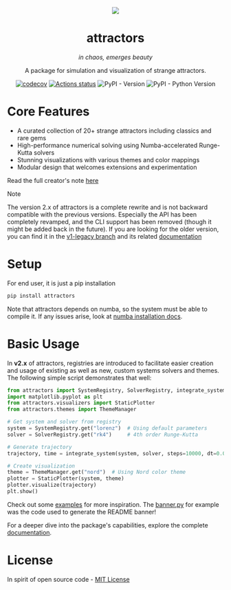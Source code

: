 <div align="center">
  <img src="https://res.cloudinary.com/vdesmond/image/upload/c_thumb,w_800,g_face/attractors_y4tepz.gif">
  <h1>attractors</h1>
  <em>in chaos, emerges beauty</em>
  <p>
</p>
  <p>A package for simulation and visualization of strange attractors.</p>
  <p><a href="https://codecov.io/gh/vdesmond/attractors"><img src="https://codecov.io/gh/vdesmond/attractors/branch/v2/graph/badge.svg?token=91EPQN331H" alt="codecov"></a>
<a href="https://github.com/vdesmond/attractors/actions"><img src="https://github.com/vdesmond/attractors/workflows/CI/badge.svg" alt="Actions status"></a>
<img src="https://img.shields.io/pypi/v/attractors" alt="PyPI - Version">
<img src="https://img.shields.io/pypi/pyversions/attractors" alt="PyPI - Python Version"></p>
</div>

# Core Features

- A curated collection of 20+ strange attractors including classics and rare gems
- High-performance numerical solving using Numba-accelerated Runge-Kutta solvers
- Stunning visualizations with various themes and color mappings
- Modular design that welcomes extensions and experimentation

Read the full creator's note [here](https://attractors.vdesmond.com/#creators-note)

> [!NOTE]
> The version 2.x of attractors is a complete rewrite and is not backward compatible with the previous versions. Especially the API has been completely revamped, and the CLI support has been removed (though it might be added back in the future). If you are looking for the older version, you can find it in the [v1-legacy branch](https://github.com/vdesmond/attractors/tree/v1-legacy) and its related [documentation](https://attractors.rtfd.io/)

# Setup

For end user, it is just a pip installation

```bash
pip install attractors
```

Note that attractors depends on numba, so the system must be able to compile it. If any issues arise, look at [numba installation docs](https://numba.readthedocs.io/en/stable/user/installing.html).

# Basic Usage

In **v2.x** of attractors, registries are introduced to facilitate easier creation and usage of existing as well as new, custom systems solvers and themes. The following simple script demonstrates that well:

```python
from attractors import SystemRegistry, SolverRegistry, integrate_system
import matplotlib.pyplot as plt
from attractors.visualizers import StaticPlotter
from attractors.themes import ThemeManager

# Get system and solver from registry
system = SystemRegistry.get("lorenz")  # Using default parameters
solver = SolverRegistry.get("rk4")     # 4th order Runge-Kutta

# Generate trajectory
trajectory, time = integrate_system(system, solver, steps=10000, dt=0.01)

# Create visualization
theme = ThemeManager.get("nord")  # Using Nord color theme
plotter = StaticPlotter(system, theme)
plotter.visualize(trajectory)
plt.show()
```

Check out some [examples](examples/) for more inspiration. The [banner.py](examples/banner.py) for example was the code used to generate the README banner!

For a deeper dive into the package's capabilities, explore the complete [documentation](https://attractors.vdesmond.com/).

# License

In spirit of open source code - [MIT License](LICENSE)
